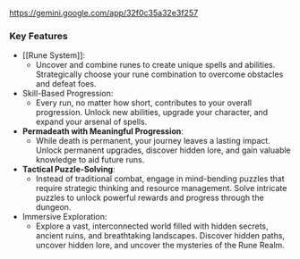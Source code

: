 https://gemini.google.com/app/32f0c35a32e3f257
### Key Features
- [[Rune System]]: 
	- Uncover and combine runes to create unique spells and abilities. Strategically choose your rune combination to overcome obstacles and defeat foes.
- Skill-Based Progression: 
	- Every run, no matter how short, contributes to your overall progression. Unlock new abilities, upgrade your character, and expand your arsenal of spells.
- **Permadeath with Meaningful Progression**: 
	- While death is permanent, your journey leaves a lasting impact. Unlock permanent upgrades, discover hidden lore, and gain valuable knowledge to aid future runs.
- **Tactical Puzzle-Solving**: 
	- Instead of traditional combat, engage in mind-bending puzzles that require strategic thinking and resource management. Solve intricate puzzles to unlock powerful rewards and progress through the dungeon.
- Immersive Exploration:
	- Explore a vast, interconnected world filled with hidden secrets, ancient ruins, and breathtaking landscapes. Discover hidden paths, uncover hidden lore, and uncover the mysteries of the Rune Realm.